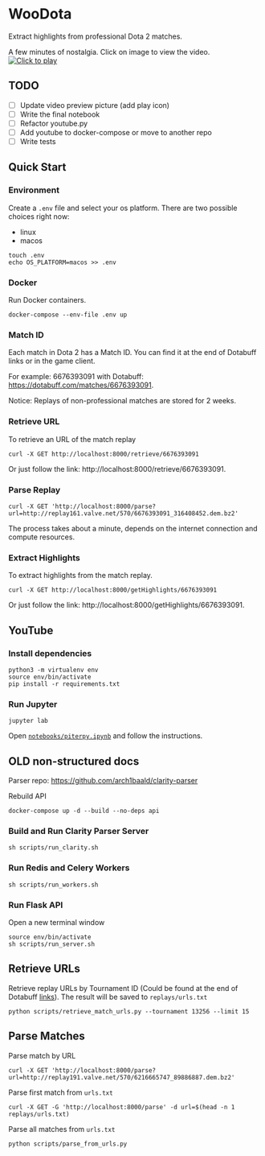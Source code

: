 # WooDota
Extract highlights from professional Dota 2 matches.

A few minutes of nostalgia. Click on image to view the video.<br>
[![Click to play](https://img.youtube.com/vi/P4L2mo8fH8I/0.jpg)](https://www.youtube.com/watch?v=P4L2mo8fH8I)

## TODO
- [ ] Update video preview picture (add play icon)
- [ ] Write the final notebook
- [ ] Refactor youtube.py
- [ ] Add youtube to docker-compose or move to another repo
- [ ] Write tests

## Quick Start
### Environment
Create a `.env` file and select your os platform. There are two possible choices right now:
- linux
- macos
```
touch .env
echo OS_PLATFORM=macos >> .env
```

### Docker
Run Docker containers.
```
docker-compose --env-file .env up
```

### Match ID
Each match in Dota 2 has a Match ID. You can find it at the end of Dotabuff links or in the game client.

For example: 6676393091 with Dotabuff: https://dotabuff.com/matches/6676393091.

Notice: Replays of non-professional matches are stored for 2 weeks.

### Retrieve URL
To retrieve an URL of the match replay
```
curl -X GET http://localhost:8000/retrieve/6676393091
```
Or just follow the link: http://localhost:8000/retrieve/6676393091.

### Parse Replay
```
curl -X GET 'http://localhost:8000/parse?url=http://replay161.valve.net/570/6676393091_316408452.dem.bz2'
```
The process takes about a minute, depends on the internet connection and compute resources.

### Extract Highlights
To extract highlights from the match replay.
```
curl -X GET http://localhost:8000/getHighlights/6676393091
```
Or just follow the link: http://localhost:8000/getHighlights/6676393091.

## YouTube
### Install dependencies
```
python3 -m virtualenv env
source env/bin/activate
pip install -r requirements.txt
```

### Run Jupyter
```
jupyter lab
```

Open [`notebooks/piterpy.ipynb`](https://github.com/arch1baald/dota-highlights/blob/piterpy/notebooks/piterpy.ipynb) and follow the instructions.

## OLD non-structured docs

Parser repo: https://github.com/arch1baald/clarity-parser

Rebuild API
```
docker-compose up -d --build --no-deps api
```

### Build and Run Clarity Parser Server
```
sh scripts/run_clarity.sh
```

### Run Redis and Celery Workers
```
sh scripts/run_workers.sh
```

### Run Flask API
Open a new terminal window<br>
```
source env/bin/activate
sh scripts/run_server.sh
```

## Retrieve URLs
Retrieve replay URLs by Tournament ID (Could be found at the end of Dotabuff [links](https://www.dotabuff.com/esports/leagues/13256-the-international-2021)). The result will be saved to `replays/urls.txt`<br>
```
python scripts/retrieve_match_urls.py --tournament 13256 --limit 15
```

## Parse Matches
Parse match by URL<br>
```
curl -X GET 'http://localhost:8000/parse?url=http://replay191.valve.net/570/6216665747_89886887.dem.bz2'
```

Parse first match from `urls.txt`<br>
```
curl -X GET -G 'http://localhost:8000/parse' -d url=$(head -n 1 replays/urls.txt)
```

Parse all matches from `urls.txt`<br>
```
python scripts/parse_from_urls.py
```

